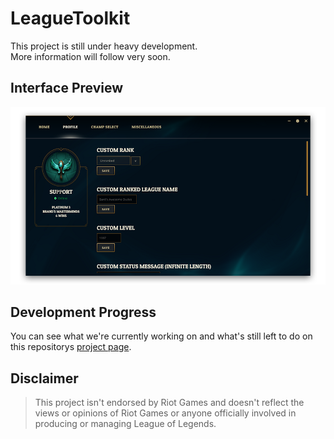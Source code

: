 # LeagueToolkit

This project is still under heavy development.</br>
More information will follow very soon.

## Interface Preview

![Preview](https://github.com/4dams/LeagueToolkit/blob/master/LeagueToolkit/assets/preview.png)

## Development Progress

You can see what we're currently working on and what's still left to do on this repositorys [project page](https://github.com/4dams/LeagueToolkit/projects/1).

## Disclaimer

> This project isn't endorsed by Riot Games and doesn't reflect the views or opinions of Riot Games or anyone officially involved in producing or managing League of Legends.
